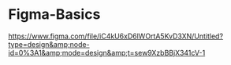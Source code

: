 # Figma-Basics
https://www.figma.com/file/iC4kU6xD6lWOrtA5KvD3XN/Untitled?type=design&amp;node-id=0%3A1&amp;mode=design&amp;t=sew9XzbBBjX341cV-1
